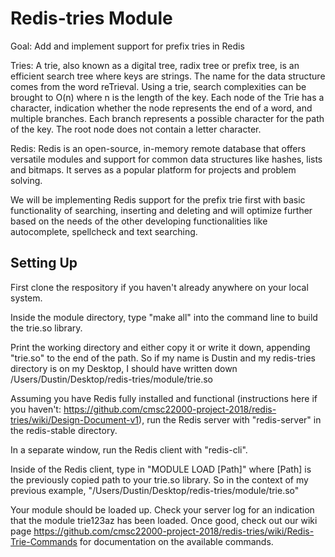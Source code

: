 # Redis-tries Module #

Goal: Add and implement support for prefix tries in Redis

Tries: A trie, also known as a digital tree, radix tree or prefix tree, is an efficient search tree where keys are strings. The name for the data structure comes from the word reTrieval. Using a trie, search complexities can be brought to O(n) where n is the length of the key. Each node of the Trie has a character, indication whether the node represents the end of a word, and multiple branches. Each branch represents a possible character for the path of the key. The root node does not contain a letter character.

Redis: Redis is an open-source, in-memory remote database that offers versatile modules and support for common data structures like hashes, lists and bitmaps. It serves as a popular platform for projects and problem solving.

We will be implementing Redis support for the prefix trie first with basic functionality of searching, inserting and deleting and will optimize further based on the needs of the other developing functionalities like autocomplete, spellcheck and text searching.

## Setting Up ##

First clone the respository if you haven't already anywhere on your local system.

Inside the module directory, type "make all" into the command line to build the trie.so library.

Print the working directory and either copy it or write it down, appending "trie.so" to the end of the path. So if my name is Dustin and my redis-tries directory is on my Desktop, I should have written down /Users/Dustin/Desktop/redis-tries/module/trie.so

Assuming you have Redis fully installed and functional (instructions here if you haven't: https://github.com/cmsc22000-project-2018/redis-tries/wiki/Design-Document-v1), run the Redis server with "redis-server" in the redis-stable directory.

In a separate window, run the Redis client with "redis-cli".

Inside of the Redis client, type in "MODULE LOAD [Path]" where [Path] is the previously copied path to your trie.so library. So in the context of my previous example, "/Users/Dustin/Desktop/redis-tries/module/trie.so"

Your module should be loaded up. Check your server log for an indication that the module trie123az has been loaded. Once good, check out our wiki page https://github.com/cmsc22000-project-2018/redis-tries/wiki/Redis-Trie-Commands for documentation on the available commands.